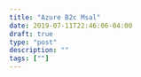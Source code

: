 ```yaml
---
title: "Azure B2c Msal"
date: 2019-07-11T22:46:06-04:00
draft: true
type: "post"
description: ""
tags: [""]
---
```

